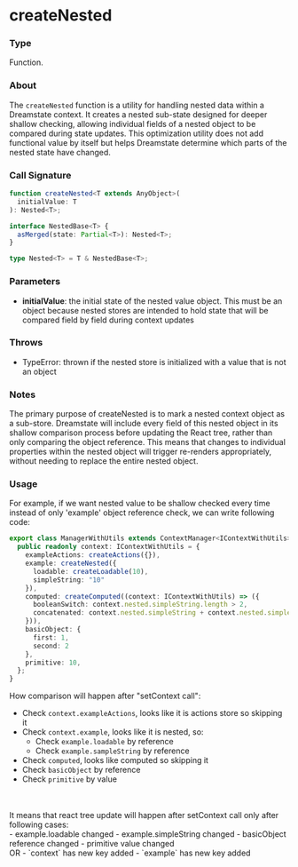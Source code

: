 # createNested

### Type

Function.

### About

The `createNested` function is a utility for handling nested data within a Dreamstate context.
It creates a nested sub-state designed for deeper shallow checking, allowing individual fields of
a nested object to be compared during state updates. This optimization utility does not add functional
value by itself but helps Dreamstate determine which parts of the nested state have changed.

### Call Signature

```typescript
function createNested<T extends AnyObject>(
  initialValue: T
): Nested<T>;
```

```typescript
interface NestedBase<T> {
  asMerged(state: Partial<T>): Nested<T>;
}
```

```typescript
type Nested<T> = T & NestedBase<T>;
```

### Parameters

- **initialValue**: the initial state of the nested value object. This must be an object because nested stores
  are intended to hold state that will be compared field by field during context updates

### Throws

- TypeError: thrown if the nested store is initialized with a value that is not an object

### Notes

The primary purpose of createNested is to mark a nested context object as a sub-store. Dreamstate will include
every field of this nested object in its shallow comparison process before updating the React tree,
rather than only comparing the object reference. This means that changes to individual properties within
the nested object will trigger re-renders appropriately, without needing to replace the entire nested object.

### Usage

For example, if we want nested value to be shallow checked every time instead of only 'example' object reference check,
we can write following code:

```typescript
export class ManagerWithUtils extends ContextManager<IContextWithUtils> {
  public readonly context: IContextWithUtils = {
    exampleActions: createActions({}),
    example: createNested({
      loadable: createLoadable(10),
      simpleString: "10"
    }),
    computed: createComputed((context: IContextWithUtils) => ({
      booleanSwitch: context.nested.simpleString.length > 2,
      concatenated: context.nested.simpleString + context.nested.simpleString + "!"
    })),
    basicObject: {
      first: 1,
      second: 2  
    },
    primitive: 10,
  };
}
```

How comparison will happen after "setContext call": <br/>
- Check `context.exampleActions`, looks like it is actions store so skipping it
- Check `context.example`, looks like it is nested, so:
  - Check `example.loadable` by reference
  - Check `example.sampleString` by reference
- Check `computed`, looks like computed so skipping it
- Check `basicObject` by reference
- Check `primitive` by value
<br/>
<br/>
It means that react tree update will happen after setContext call only after following cases: <br/>
- example.loadable changed
- example.simpleString changed
- basicObject reference changed
- primitive value changed 
<br/>
OR
- `context` has new key added
- `example` has new key added
